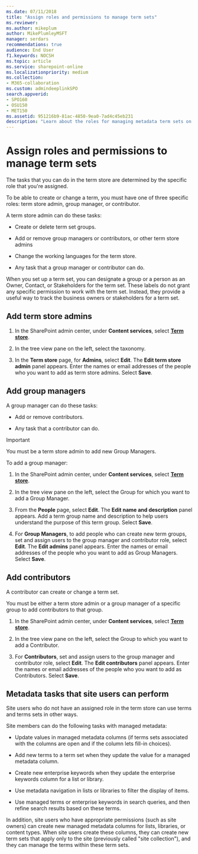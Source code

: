 ```yaml
---
ms.date: 07/11/2018
title: "Assign roles and permissions to manage term sets"
ms.reviewer: 
ms.author: mikeplum
author: MikePlumleyMSFT
manager: serdars
recommendations: true
audience: End User
f1.keywords: NOCSH
ms.topic: article
ms.service: sharepoint-online
ms.localizationpriority: medium
ms.collection:  
- M365-collaboration
ms.custom: admindeeplinkSPO
search.appverid:
- SPO160
- OSU150
- MET150
ms.assetid: 951216b9-81ac-4850-9ea0-7ad4c45eb231
description: "Learn about the roles for managing metadata term sets on a SharePoint site, and how to assign people to those roles"
---
```


# Assign roles and permissions to manage term sets

The tasks that you can do in the term store are determined by the specific role that you're assigned. 

To be able to create or change a term, you must have one of three specific roles: term store admin, group manager, or contributor. 
  
A term store admin can do these tasks:
  
- Create or delete term set groups.
    
- Add or remove group managers or contributors, or other term store admins
    
- Change the working languages for the term store.
    
- Any task that a group manager or contributor can do.

When you set up a term set, you can designate a group or a person as an Owner, Contact, or Stakeholders for the term set. These labels do not grant any specific permission to work with the term set. Instead, they provide a useful way to track the business owners or stakeholders for a term set. 

## Add term store admins
  
1. In the SharePoint admin center, under **Content services**, select <a href="https://go.microsoft.com/fwlink/?linkid=2185073" target="_blank">**Term store**</a>.
    
2. In the tree view pane on the left, select the taxonomy.
    
3. In the **Term store** page, for **Admins**, select **Edit**. The **Edit term store admin** panel appears. Enter the names or email addresses of the people who you want to add as term store admins. Select **Save**.
    
## Add group managers

A group manager can do these tasks:
  
- Add or remove contributors.
    
- Any task that a contributor can do.
    
> [!IMPORTANT]
>  You must be a term store admin to add new Group Managers. 
  
To add a group manager:
  
1. In the SharePoint admin center, under **Content services**, select <a href="https://go.microsoft.com/fwlink/?linkid=2185073" target="_blank">**Term store**</a>.

2. In the tree view pane on the left, select the Group for which you want to add a Group Manager. 
    
3. From the **People** page, select **Edit**. The **Edit name and description** panel appears. Add a term group name and description to help users understand the purpose of this term group. Select **Save**.

4.  For **Group Managers**, to add people who can create new term groups, set and assign users to the group manager and contributor role, select **Edit**. The **Edit admins** panel appears. Enter the names or email addresses of the people who you want to add as Group Managers. Select **Save**.
    
    
## Add contributors

A contributor can create or change a term set.
  
You must be either a term store admin or a group manager of a specific group to add contributors to that group.
  
1. In the SharePoint admin center, under **Content services**, select <a href="https://go.microsoft.com/fwlink/?linkid=2185073" target="_blank">**Term store**</a>.

2. In the tree view pane on the left, select the Group to which you want to add a Contributor. 
    
3. For **Contributors**, set and assign users to the group manager and contributor role, select **Edit**. The **Edit contributors** panel appears. Enter the names or email addresses of the people who you want to add as Contributors. Select **Save**. 

## Metadata tasks that site users can perform

Site users who do not have an assigned role in the term store can use terms and terms sets in other ways. 
  
Site members can do the following tasks with managed metadata: 
  
- Update values in managed metadata columns (if terms sets associated with the columns are open and if the column lets fill-in choices).
    
- Add new terms to a term set when they update the value for a managed metadata column.
    
- Create new enterprise keywords when they update the enterprise keywords column for a list or library.
    
- Use metadata navigation in lists or libraries to filter the display of items.
    
- Use managed terms or enterprise keywords in search queries, and then refine search results based on these terms.
    
In addition, site users who have appropriate permissions (such as site owners) can create new managed metadata columns for lists, libraries, or content types. When site users create these columns, they can create new term sets that apply only to the site (previously called "site collection"), and they can manage the terms within these term sets. 
  

